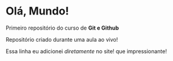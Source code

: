 # Olá, Mundo!
 Primeiro repositório do curso de **Git e Github**

Repositório criado durante uma aula ao vivo!

Essa linha eu adicionei *diretamente* no site! que impressionante!
